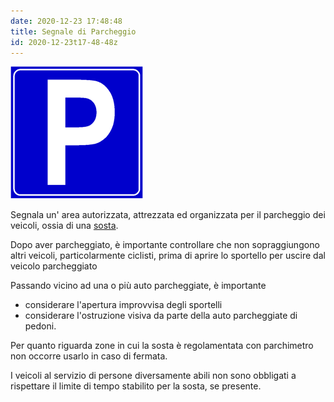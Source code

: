```yaml
---
date: 2020-12-23 17:48:48
title: Segnale di Parcheggio
id: 2020-12-23t17-48-48z
---
```


![quadrato blu con P bianca](./images/parcheggio.png)

Segnala un' area autorizzata, attrezzata ed organizzata per il parcheggio dei
veicoli, ossia di una [sosta](./2020-12-23t16-25-56z.md).

Dopo aver parcheggiato, è importante controllare che non sopraggiungono altri
veicoli, particolarmente ciclisti, prima di aprire lo sportello per uscire dal
veicolo parcheggiato

Passando vicino ad una o più auto parcheggiate, è importante

- considerare l'apertura improvvisa degli sportelli
- considerare l'ostruzione visiva da parte della auto parcheggiate di pedoni.

Per quanto riguarda zone in cui la sosta è regolamentata con parchimetro non
occorre usarlo in caso di fermata.

I veicoli al servizio di persone diversamente abili non sono obbligati a
rispettare il limite di tempo stabilito per la sosta, se presente.
